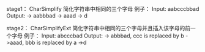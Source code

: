 stage1：
  CharSimplify 简化字符串中相同的三个字母
  例子：
    Input: aabcccbbad
    Output:
    -> aabbbad
    -> aaad
    -> d

stage2：
    CharSimplifyExt 简化字符串中相同的三个字母并且插入该字母的前一个字母
    例子：
    Input: abcccbad
    Output:
    -> abbbad, ccc is replaced by b
    ->aaad, bbb is replaced by a
    ->d
